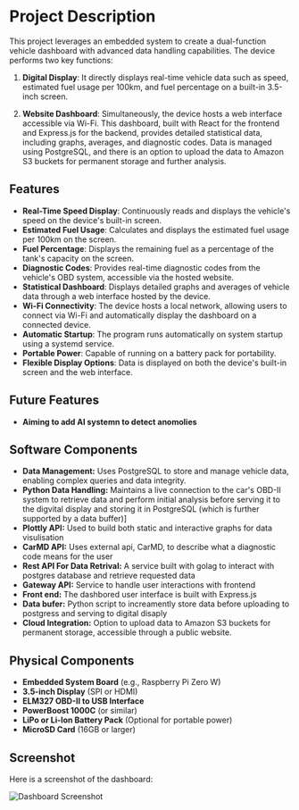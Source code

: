 # Project Description

This project leverages an embedded system to create a dual-function vehicle dashboard with advanced data handling capabilities. The device performs two key functions:

1. **Digital Display**: It directly displays real-time vehicle data such as speed, estimated fuel usage per 100km, and fuel percentage on a built-in 3.5-inch screen.
  
2. **Website Dashboard**: Simultaneously, the device hosts a web interface accessible via Wi-Fi. This dashboard, built with React for the frontend and Express.js for the backend, provides detailed statistical data, including graphs, averages, and diagnostic codes. Data is managed using PostgreSQL, and there is an option to upload the data to Amazon S3 buckets for permanent storage and further analysis.

## Features

- **Real-Time Speed Display**: Continuously reads and displays the vehicle's speed on the device's built-in screen.
- **Estimated Fuel Usage**: Calculates and displays the estimated fuel usage per 100km on the screen.
- **Fuel Percentage**: Displays the remaining fuel as a percentage of the tank's capacity on the screen.
- **Diagnostic Codes**: Provides real-time diagnostic codes from the vehicle's OBD system, accessible via the hosted website.
- **Statistical Dashboard**: Displays detailed graphs and averages of vehicle data through a web interface hosted by the device.
- **Wi-Fi Connectivity**: The device hosts a local network, allowing users to connect via Wi-Fi and automatically display the dashboard on a connected device.
- **Automatic Startup**: The program runs automatically on system startup using a systemd service.
- **Portable Power**: Capable of running on a battery pack for portability.
- **Flexible Display Options**: Data is displayed on both the device's built-in screen and the web interface.

## Future Features

- **Aiming to add AI systemn to detect anomolies**

## Software Components
- **Data Management:** Uses PostgreSQL to store and manage vehicle data, enabling complex queries and data integrity.
- **Python Data Handling:** Maintains a live connection to the car's OBD-II system to retrieve data and perform initial analysis before serving it to the digvital display and storing it in PostgreSQL (which is further supported by a data buffer)]
- **Plottly API:** Used to build both static and interactive graphs for data visulisation
- **CarMD API:** Uses external api, CarMD, to describe what a diagnostic code means for the user
- **Rest API For Data Retrival:** A service built with golag to interact with postgres database and retrieve requested data
- **Gateway API:** Service to handle user interactions with frontend
- **Front end:** The dashbored user interface is built with Express.js
- **Data bufer:** Python script to increamently store data before uploading to postgress and serving to digital disaply
- **Cloud Integration:** Option to upload data to Amazon S3 buckets for permanent storage, accessible through a public website.

## Physical Components

- **Embedded System Board** (e.g., Raspberry Pi Zero W)
- **3.5-inch Display** (SPI or HDMI)
- **ELM327 OBD-II to USB Interface**
- **PowerBoost 1000C** (or similar)
- **LiPo or Li-Ion Battery Pack** (Optional for portable power)
- **MicroSD Card** (16GB or larger)

## Screenshot

Here is a screenshot of the dashboard:

![Dashboard Screenshot](./dashbored_img.jpeg)


